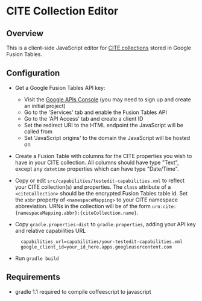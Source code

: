 CITE Collection Editor
======================

Overview
--------

This is a client-side JavaScript editor for [CITE collections](http://cite-architecture.github.io/) stored in Google Fusion Tables.

Configuration
-------------

* Get a Google Fusion Tables API key:
  * Visit the [Google APIs Console](https://code.google.com/apis/console) (you may need to sign up and create an initial project)
  * Go to the 'Services' tab and enable the Fusion Tables API
  * Go to the 'API Access' tab and create a client ID
  * Set the redirect URI to the HTML endpoint the JavaScript will be called from
  * Set 'JavaScript origins' to the domain the JavaScript will be hosted on
* Create a Fusion Table with columns for the CITE properties you wish to have in your CITE collection. All columns should have type "Text", except any `datetime` properties which can have type "Date/Time".
* Copy or edit `src/capabilities/testedit-capabilities.xml` to reflect your CITE collection(s) and properties. The `class` attribute of a `<citeCollection>` should be the encrypted Fusion Tables table id. Set the `abbr` property of `<namespaceMapping>` to your CITE namespace abbreviation. URNs in the collection will be of the form `urn:cite:{namespaceMapping.abbr}:{citeCollection.name}`.
* Copy `gradle.properties-dist` to `gradle.properties`, adding your API key and relative capabilities URL

        capabilities_url=capabilities/your-testedit-capabilities.xml
        google_client_id=your_id_here.apps.googleusercontent.com

* Run `gradle build`


## Requirements
- gradle 1.1 required to compile coffeescript to javascript
